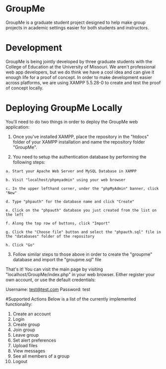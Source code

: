 # GroupMe
GroupMe is a graduate student project designed to help make group projects in academic settings easier for both students and instructors.

# Development
GroupMe is being jointly developed by three graduate students with the College of Education at the University of Missouri.  We aren't professional web app developers, but we do think we have a cool idea and can give it enough life for a proof of concept.  In order to make development easier across platforms, we are using XAMPP 5.5.28-0 to create and test the proof of concept locally.

# Deploying GroupMe Locally
You'll need to do two things in order to deploy the GroupMe web application:
  1. Once you've installed XAMPP, place the repository in the "htdocs" folder of your XAMPP installation and name the repository folder "GroupMe".
  
  2. You need to setup the authentication database by performing the following steps:
    
    a. Start your Apache Web Server and MySQL Database in XAMPP
    
    b. Visit "localhost/phpmyadmin" using your web browser
    
    c. In the upper lefthand corner, under the "phpMyAdmin" banner, click "New"
    
    d. Type "phpauth" for the database name and click "Create"
    
    e. Click on the "phpauth" database you just created from the list on the left
    
    f. Along the top row of buttons, click "Import"
    
    g. Click the "Choose file" button and select the "phpauth.sql" file in the "databases" folder of the repository
    
    h. Click "Go"

  3. Follow similar steps to those above in order to create the "groupme" database and import the "groupme.sql" file

That's it!  You can visit the main page by visiting "localhost/GroupMe/index.php" in your web browser.  Either register your own account, or use the default credentials:

  Username: test@test.com
  Password: test

#Supported Actions
Below is a list of the currently implemented functionality:
  1. Create an account
  2. Login
  3. Create group
  4. Join group
  5. Leave group
  6. Set alert preferences
  7. Upload files
  8. View messages
  9. See all members of a group
  10. Logout
